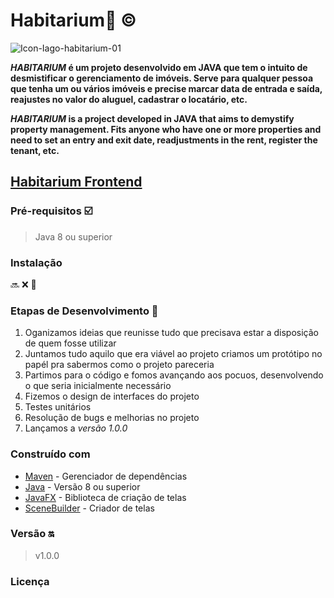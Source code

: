 # Habitarium:house_with_garden: :copyright:
![Icon-Iago-habitarium-01](https://user-images.githubusercontent.com/49647833/85911722-314d9b80-b7fd-11ea-84e9-f8a676418d3c.jpg)

**_HABITARIUM_ é um projeto desenvolvido em JAVA que tem o intuito de desmistificar o gerenciamento de imóveis. Serve para qualquer pessoa que
tenha um ou vários imóveis e precise marcar data de entrada e saída, reajustes no valor do aluguel, cadastrar o locatário, etc.**

**_HABITARIUM_ is a project developed in JAVA that aims to demystify property management. Fits anyone who
have one or more properties and need to set an entry and exit date, readjustments in the rent, register the tenant, etc.**

## [Habitarium Frontend](https://github.com/iaagofelipe/Habitarium-Frontend)

### Pré-requisitos :ballot_box_with_check:
> Java 8 ou superior

### Instalação
:soon: :x: :wrench:

### Etapas de Desenvolvimento :construction_worker: 
1. Oganizamos ideias que reunisse tudo que precisava estar a disposição de quem fosse utilizar
2. Juntamos tudo aquilo que era viável ao projeto criamos um protótipo no papél pra sabermos como o projeto pareceria
3. Partimos para o código e fomos avançando aos pocuos, desenvolvendo o que seria inicialmente necessário
4. Fizemos o design de interfaces do projeto
5. Testes unitários
6. Resolução de bugs e melhorias no projeto
7. Lançamos a _versão 1.0.0_

### Construído com
- [Maven](https://maven.apache.org/) - Gerenciador de dependências
- [Java](https://www.oracle.com/technetwork/pt/java/javase/downloads/index.html) - Versão 8 ou superior
- [JavaFX](https://www.oracle.com/java/technologies/javase/javafx-overview.html) - Biblioteca de criação de telas
- [SceneBuilder](https://gluonhq.com/) - Criador de telas

### Versão :on:
> v1.0.0

### Licença 
